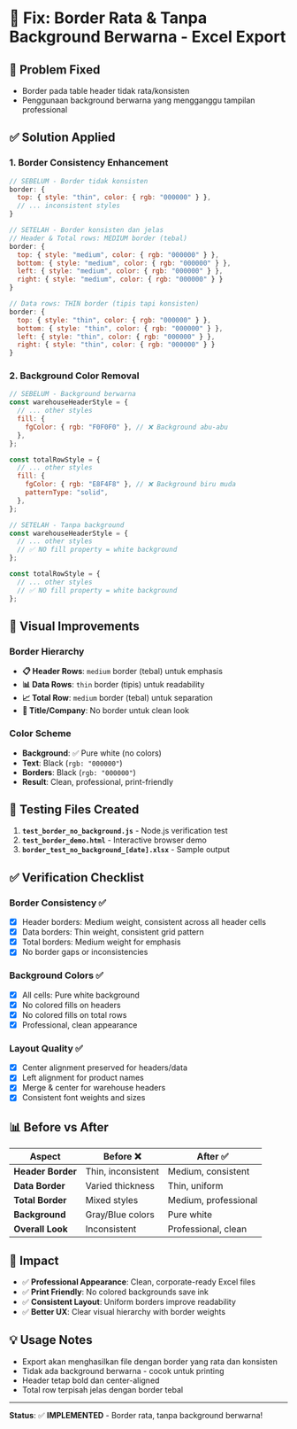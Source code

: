 # 🔧 Fix: Border Rata & Tanpa Background Berwarna - Excel Export

## 🎯 Problem Fixed

- Border pada table header tidak rata/konsisten
- Penggunaan background berwarna yang mengganggu tampilan professional

## ✅ Solution Applied

### 1. **Border Consistency Enhancement**

```javascript
// SEBELUM - Border tidak konsisten
border: {
  top: { style: "thin", color: { rgb: "000000" } },
  // ... inconsistent styles
}

// SETELAH - Border konsisten dan jelas
// Header & Total rows: MEDIUM border (tebal)
border: {
  top: { style: "medium", color: { rgb: "000000" } },
  bottom: { style: "medium", color: { rgb: "000000" } },
  left: { style: "medium", color: { rgb: "000000" } },
  right: { style: "medium", color: { rgb: "000000" } }
}

// Data rows: THIN border (tipis tapi konsisten)
border: {
  top: { style: "thin", color: { rgb: "000000" } },
  bottom: { style: "thin", color: { rgb: "000000" } },
  left: { style: "thin", color: { rgb: "000000" } },
  right: { style: "thin", color: { rgb: "000000" } }
}
```

### 2. **Background Color Removal**

```javascript
// SEBELUM - Background berwarna
const warehouseHeaderStyle = {
  // ... other styles
  fill: {
    fgColor: { rgb: "F0F0F0" }, // ❌ Background abu-abu
  },
};

const totalRowStyle = {
  // ... other styles
  fill: {
    fgColor: { rgb: "E8F4F8" }, // ❌ Background biru muda
    patternType: "solid",
  },
};

// SETELAH - Tanpa background
const warehouseHeaderStyle = {
  // ... other styles
  // ✅ NO fill property = white background
};

const totalRowStyle = {
  // ... other styles
  // ✅ NO fill property = white background
};
```

## 🎨 Visual Improvements

### Border Hierarchy

- **📋 Header Rows**: `medium` border (tebal) untuk emphasis
- **📊 Data Rows**: `thin` border (tipis) untuk readability
- **📈 Total Row**: `medium` border (tebal) untuk separation
- **📝 Title/Company**: No border untuk clean look

### Color Scheme

- **Background**: ✅ Pure white (no colors)
- **Text**: Black (`rgb: "000000"`)
- **Borders**: Black (`rgb: "000000"`)
- **Result**: Clean, professional, print-friendly

## 🧪 Testing Files Created

1. **`test_border_no_background.js`** - Node.js verification test
2. **`test_border_demo.html`** - Interactive browser demo
3. **`border_test_no_background_[date].xlsx`** - Sample output

## ✅ Verification Checklist

### Border Consistency ✅

- [x] Header borders: Medium weight, consistent across all header cells
- [x] Data borders: Thin weight, consistent grid pattern
- [x] Total borders: Medium weight for emphasis
- [x] No border gaps or inconsistencies

### Background Colors ✅

- [x] All cells: Pure white background
- [x] No colored fills on headers
- [x] No colored fills on total rows
- [x] Professional, clean appearance

### Layout Quality ✅

- [x] Center alignment preserved for headers/data
- [x] Left alignment for product names
- [x] Merge & center for warehouse headers
- [x] Consistent font weights and sizes

## 📊 Before vs After

| Aspect            | Before ❌          | After ✅             |
| ----------------- | ------------------ | -------------------- |
| **Header Border** | Thin, inconsistent | Medium, consistent   |
| **Data Border**   | Varied thickness   | Thin, uniform        |
| **Total Border**  | Mixed styles       | Medium, professional |
| **Background**    | Gray/Blue colors   | Pure white           |
| **Overall Look**  | Inconsistent       | Professional, clean  |

## 🚀 Impact

- ✅ **Professional Appearance**: Clean, corporate-ready Excel files
- ✅ **Print Friendly**: No colored backgrounds save ink
- ✅ **Consistent Layout**: Uniform borders improve readability
- ✅ **Better UX**: Clear visual hierarchy with border weights

## 💡 Usage Notes

- Export akan menghasilkan file dengan border yang rata dan konsisten
- Tidak ada background berwarna - cocok untuk printing
- Header tetap bold dan center-aligned
- Total row terpisah jelas dengan border tebal

---

**Status**: ✅ **IMPLEMENTED** - Border rata, tanpa background berwarna!
